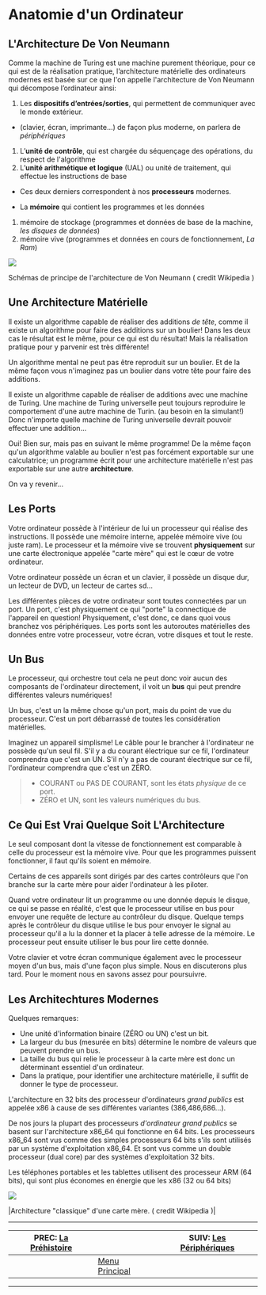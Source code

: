 # Anatomie d'un Ordinateur


## L'Architecture De Von Neumann 

Comme la machine de Turing est une machine purement théorique, pour ce qui est de la réalisation pratique, l’architecture matérielle des ordinateurs modernes est basée sur ce que l'on appelle l'architecture de Von Neumann qui décompose l’ordinateur ainsi:

1. Les **dispositifs d’entrées/sorties**, qui permettent de communiquer avec le monde extérieur.
  * (clavier, écran, imprimante...) de façon plus moderne, on parlera de *périphériques*

1. L’**unité de contrôle**, qui est chargée du séquençage des opérations, du respect de l'algorithme
1. L’**unité arithmétique et logique** (UAL) ou unité de traitement, qui effectue les instructions de base
  * Ces deux derniers correspondent à nos **processeurs** modernes.

 * La **mémoire** qui contient les programmes et les données
1. mémoire de stockage (programmes et données de base de la machine, *les disques de données*)
1. mémoire vive (programmes et données en cours de fonctionnement, *La Ram*)

[![](img/arch_von_neumann.png)](https://fr.wikipedia.org/wiki/Architecture_de_von_Neumann)

Schémas de principe de l'architecture de Von Neumann ( credit Wikipedia )

## Une Architecture Matérielle 

Il existe un algorithme capable de réaliser des additions *de tête*, comme il existe un algorithme pour faire des additions sur un boulier! Dans les deux cas le résultat est le même, pour ce qui est du résultat! Mais la réalisation pratique pour y parvenir est très différente!

Un algorithme mental ne peut pas être reproduit sur un boulier. Et de la même façon vous n'imaginez pas un boulier dans votre tête pour faire des additions.

Il existe un algorithme capable de réaliser de additions avec une machine de Turing. Une machine de Turing universelle peut toujours reproduire le comportement d'une autre machine de Turin. (au besoin en la simulant!) Donc n'importe quelle machine de Turing universelle devrait pouvoir effectuer une addition...

Oui! Bien sur, mais pas en suivant le même programme! De la même façon qu'un algorithme valable au boulier n'est pas forcément exportable sur une calculatrice; un programme écrit pour une architecture matérielle n'est pas exportable sur une autre **architecture**.

On va y revenir...

## Les Ports 

Votre ordinateur possède à l'intérieur de lui un processeur qui réalise des instructions. Il possède une mémoire interne, appelée mémoire vive (ou juste ram). Le processeur et la mémoire vive se trouvent **physiquement** sur une carte électronique appelée "carte mère" qui est le cœur de votre ordinateur.

Votre ordinateur possède un écran et un clavier, il possède un disque dur, un lecteur de DVD, un lecteur de cartes sd...

Les différentes pièces de votre ordinateur sont toutes connectées par un port. Un port, c'est physiquement ce qui "porte" la connectique de l'appareil en question! Physiquement, c'est donc, ce dans quoi vous branchez vos périphériques. Les ports sont les autoroutes matérielles des données entre votre processeur, votre écran, votre disques et tout le reste.

## Un Bus 

Le processeur, qui orchestre tout cela ne peut donc voir aucun des composants de l'ordinateur directement, il voit un **bus** qui peut prendre différentes valeurs numériques!

Un bus, c'est un la même chose qu'un port, mais du point de vue du processeur. C'est un port débarrassé de toutes les considération matérielles.

Imaginez un appareil simplisme! Le câble pour le brancher à l'ordinateur ne possède qu'un seul fil. S'il y a du courant électrique sur ce fil, l'ordinateur comprendra que c'est un UN. S'il n'y a pas de courant électrique sur ce fil, l'ordinateur comprendra que c'est un ZÉRO.

> - COURANT ou PAS DE COURANT, sont les états *physique* de ce port.
> - ZÉRO et UN, sont les valeurs numériques du bus.

## Ce Qui Est Vrai Quelque Soit L'Architecture 

Le seul composant dont la vitesse de fonctionnement est comparable à celle du processeur est la mémoire vive. Pour que les programmes puissent fonctionner, il faut qu'ils soient en mémoire.

Certains de ces appareils sont dirigés par des cartes contrôleurs que l'on branche sur la carte mère pour aider l'ordinateur à les piloter.

Quand votre ordinateur lit un programme ou une donnée depuis le disque, ce qui se passe en réalité, c'est que le processeur utilise en bus pour envoyer une requête de lecture au contrôleur du disque. Quelque temps après le contrôleur du disque utilise le bus pour envoyer  le signal au processeur qu'il a lu la donner et la placer à telle adresse de la mémoire. Le processeur peut ensuite utiliser le bus pour lire cette donnée.

Votre clavier et votre écran communique également avec le processeur moyen d'un bus, mais d'une façon plus simple. Nous en discuterons plus tard. Pour le moment nous en savons assez pour poursuivre.

## Les Architechtures Modernes 

Quelques remarques:

 * Une unité d'information binaire (ZÉRO ou UN) c'est un bit.
 * La largeur du bus (mesurée en bits) détermine le nombre de valeurs que peuvent prendre un bus.
 * La taille du bus qui relie le processeur à la carte mère est donc un déterminant essentiel d'un ordinateur.
 * Dans la pratique, pour identifier une architecture matérielle, il suffit de donner le type de processeur.

L'architecture en 32 bits des processeur d'ordinateurs *grand publics* est appelée x86 à cause de ses différentes variantes (386,486,686...).

De nos jours la plupart des processeurs *d'ordinateur grand publics* se basent sur l'architecture x86_64 qui fonctionne en 64 bits. Les processeurs x86_64 sont vus comme des simples processeurs 64 bits s'ils sont utilisés par un système d'exploitation x86_64. Et sont vus comme un double processeur (dual core) par des systèmes d'exploitation 32 bits.

Les téléphones portables et les tablettes utilisent des processeur ARM (64 bits), qui sont plus économes en énergie que les x86 (32 ou 64 bits)

[![](img/architecture.png)](https://fr.wikipedia.org/wiki/Carte_m%C3%A8re)

|Architecture "classique" d'une carte mère. ( credit Wikipedia )|
 
-------------------------------------------
| PREC: [La Préhistoire](010_prehistoire.md) |  | SUIV: [Les Périphériques](030_periph.md) |
| -------------  | ----- |  ----------         |
|  | [Menu Principal](index.md) |  |
-------------------------------------------

